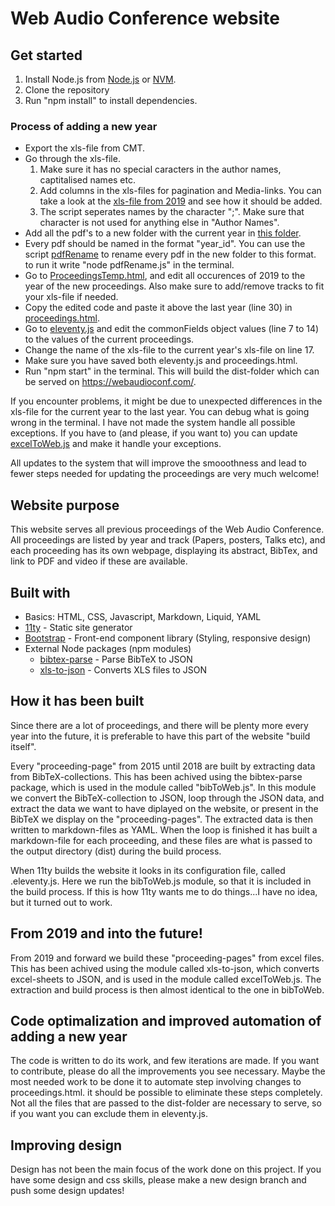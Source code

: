 # Web Audio Conference website

## Get started

1. Install Node.js from [Node.js](https://nodejs.org/en/) or [NVM](https://github.com/nvm-sh/nvm).
2. Clone the repository
3. Run "npm install" to install dependencies.

### Process of adding a new year

- Export the xls-file from CMT.
- Go through the xls-file.
  1. Make sure it has no special caracters in the author names, captitalised names etc.
  2. Add columns in the xls-files for pagination and Media-links. You can take a look at the [xls-file from 2019](src/_data/papers/excel) and see how it should be added.
  3. The script seperates names by the character ";". Make sure that character is not used for anything else in "Author Names".
- Add all the pdf's to a new folder with the current year in [this folder](src/_data/papers/pdf).
- Every pdf should be named in the format "year_id". You can use the script [pdfRename](pdfRename.js) to rename every pdf in the new folder to this format. to run it write "node pdfRename.js" in the terminal.
- Go to [ProceedingsTemp.html](ProceedingsTemp.html), and edit all occurences of 2019 to the year of the new proceedings. Also make sure to add/remove tracks to fit your xls-file if needed.
- Copy the edited code and paste it above the last year (line 30) in [proceedings.html](src/proceedings.html).
- Go to [eleventy.js](.eleventy.js) and edit the commonFields object values (line 7 to 14) to the values of the current proceedings.
- Change the name of the xls-file to the current year's xls-file on line 17.
- Make sure you have saved both eleventy.js and proceedings.html.
- Run "npm start" in the terminal. This will build the dist-folder which can be served on https://webaudioconf.com/.

If you encounter problems, it might be due to unexpected differences in the xls-file for the current year to the last year. You can debug what is going wrong in the terminal. I have not made the system handle all possible exceptions. If you have to (and please, if you want to) you can update [excelToWeb.js](excelToWeb.js) and make it handle your exceptions.

All updates to the system that will improve the smooothness and lead to fewer steps needed for updating the proceedings are very much welcome!

## Website purpose

This website serves all previous proceedings of the Web Audio Conference. All proceedings are listed by year and track (Papers, posters, Talks etc), and each proceeding has its own webpage, displaying its abstract, BibTex, and link to PDF and video if these are available.

## Built with

- Basics: HTML, CSS, Javascript, Markdown, Liquid, YAML
- [11ty](https://www.11ty.io/) - Static site generator
- [Bootstrap](https://getbootstrap.com/) - Front-end component library (Styling, responsive design)
- External Node packages (npm modules)
  - [bibtex-parse](https://www.npmjs.com/package/bibtex-parse) - Parse BibTeX to JSON
  - [xls-to-json](https://www.npmjs.com/package/xls-to-json) - Converts XLS files to JSON

## How it has been built

Since there are a lot of proceedings, and there will be plenty more every year into the future, it is preferable to have this part of the website "build itself".

Every "proceeding-page" from 2015 until 2018 are built by extracting data from BibTeX-collections. This has been achived using the bibtex-parse package, which is used in the module called "bibToWeb.js". In this module we convert the BibTeX-collection to JSON, loop through the JSON data, and extract the data we want to have diplayed on the website, or present in the BibTeX we display on the "proceeding-pages". The extracted data is then written to markdown-files as YAML. When the loop is finished it has built a markdown-file for each proceeding, and these files are what is passed to the output directory (dist) during the build process.

When 11ty builds the website it looks in its configuration file, called .eleventy.js. Here we run the bibToWeb.js module, so that it is included in the build process. If this is how 11ty wants me to do things...I have no idea, but it turned out to work.

## From 2019 and into the future!

From 2019 and forward we build these "proceeding-pages" from excel files. This has been achived using the module called xls-to-json, which converts excel-sheets to JSON, and is used in the module called excelToWeb.js. The extraction and build process is then almost identical to the one in bibToWeb.

## Code optimalization and improved automation of adding a new year

The code is written to do its work, and few iterations are made. If you want to contribute, please do all the improvements you see necessary. Maybe the most needed work to be done it to automate step involving changes to proceedings.html. it should be possible to eliminate these steps completely. Not all the files that are passed to the dist-folder are necessary to serve, so if you want you can exclude them in eleventy.js.

## Improving design

Design has not been the main focus of the work done on this project. If you have some design and css skills, please make a new design branch and push some design updates!
